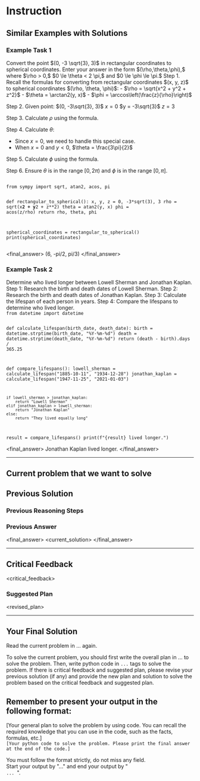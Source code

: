 # Instruction 

## Similar Examples with Solutions

### Example Task 1
 
<task>
Convert the point $(0, -3 \sqrt{3}, 3)$ in rectangular coordinates to spherical coordinates.  Enter your answer in the form $(\rho,\theta,\phi),$ where $\rho > 0,$ $0 \le \theta < 2 \pi,$ and $0 \le \phi \le \pi.$
</task>

<plan>
Step 1. Recall the formulas for converting from rectangular coordinates $(x, y, z)$ to spherical coordinates $(\rho, \theta, \phi)$:
   - $\rho = \sqrt{x^2 + y^2 + z^2}$
   - $\theta = \arctan2(y, x)$
   - $\phi = \arccos\left(\frac{z}{\rho}\right)$

Step 2. Given point: $(0, -3\sqrt{3}, 3)$
   $x = 0$
   $y = -3\sqrt{3}$
   $z = 3$

Step 3. Calculate $\rho$ using the formula.

Step 4. Calculate $\theta$:
   - Since $x = 0$, we need to handle this special case.
   - When $x = 0$ and $y < 0$, $\theta = \frac{3\pi}{2}$

Step 5. Calculate $\phi$ using the formula.

Step 6. Ensure $\theta$ is in the range $[0, 2\pi)$ and $\phi$ is in the range $[0, \pi]$.
</plan>
 
<code> 
from sympy import sqrt, atan2, acos, pi

def rectangular_to_spherical():
    x, y, z = 0, -3*sqrt(3), 3
    rho = sqrt(x**2 + y**2 + z**2)
    theta = atan2(y, x)
    phi = acos(z/rho)
    return rho, theta, phi

spherical_coordinates = rectangular_to_spherical()
print(spherical_coordinates)  
</code>


<final_answer>
(6, -pi/2, pi/3)
</final_answer>

### Example Task 2 

<task>
Determine who lived longer between Lowell Sherman and Jonathan Kaplan.
</task>

<plan>
Step 1: Research the birth and death dates of Lowell Sherman.
Step 2: Research the birth and death dates of Jonathan Kaplan.
Step 3: Calculate the lifespan of each person in years.
Step 4: Compare the lifespans to determine who lived longer.
</plan>

<code>
from datetime import datetime

def calculate_lifespan(birth_date, death_date):
    birth = datetime.strptime(birth_date, "%Y-%m-%d")
    death = datetime.strptime(death_date, "%Y-%m-%d")
    return (death - birth).days / 365.25

def compare_lifespans():
    lowell_sherman = calculate_lifespan("1885-10-11", "1934-12-28")
    jonathan_kaplan = calculate_lifespan("1947-11-25", "2021-01-03")
    
    if lowell_sherman > jonathan_kaplan:
        return "Lowell Sherman"
    elif jonathan_kaplan > lowell_sherman:
        return "Jonathan Kaplan"
    else:
        return "They lived equally long"

result = compare_lifespans()
print(f"{result} lived longer.")
</code>

<final_answer>
Jonathan Kaplan lived longer. 
</final_answer>


---

## Current problem that we want to solve
<task>
<prompt> 
</task>

## Previous Solution

### Previous Reasoning Steps 
<plan>
<current_reasoning>
</plan>

### Previous Answer 
<final_answer>
<current_solution>
</final_answer>



--- 

## Critical Feedback 
<critical_feedback>

### Suggested Plan
<revised_plan>

--- 

## Your Final Solution

Read the current problem in <task>...</task> again.

<task>
<prompt> 
</task>

To solve the current problem, you should first write the overall plan in <plan>...</plan> to solve the problem. Then, write python code in <code>...</code> tags to solve the problem.  If there is critical feedback and suggested plan, please revise your previous solution (if any) and provide the new plan and solution to solve the problem based on the critical feedback and suggested plan.

## Remember to present your output in the following format:

<plan>
[Your general plan to solve the problem by using code. You can recall the required knowledge that you can use in the code, such as the facts, formulas, etc.]
</plan>

<code>
[Your python code to solve the problem. Please print the final answer at the end of the code.]
</code> 
 
You must follow the format strictly, do not miss any field.  
Start your output by "<plan>...</plan>" and end your output by "<code> ... </code>".


